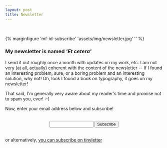 ```yaml
---
layout: post
title: Newsletter
---
```


<br>

{% marginfigure 'mf-id-subscribe' 'assets/img/newsletter.jpg' '' %}

### My newsletter is named _'Et cetera'_

I send it out roughly once a month with updates on my work, etc. I am not very
(at all, actually) coherent with the content of the newsletter -- If I found an
interesting problem, sure, or a boring problem and an interesting solution, why
not! Oh, look I found a book on typography, it goes on my newsletter!

That said, I'm generally very aware about my reader's time and promise not to
spam you, ever! :-)

Now, enter your email address below and subscribe!


<div class="table-wrapper" border="0">
<form style="border:0px solid #ccc;padding:3px;text-align:center;" action="https://tinyletter.com/RJ722" method="post" target="popupwindow" onsubmit="window.open('https://tinyletter.com/RJ722', 'popupwindow', 'scrollbars=yes,width=800,height=600');return true">
    <p>
      <input type="text" style="width:140px" name="email" id="tlemail" />
      <input type="hidden" value="1" name="embed" />
      <input type="submit" value="Subscribe" />
    </p>
    <!-- <p><a href="https://tinyletter.com" target="_blank">powered by TinyLetter</a></p> -->
</form>
</div>

or alternatively, [you can subscribe on tinyletter][tinyletter]

[tinyletter]: https://tinyletter.com/RJ722

